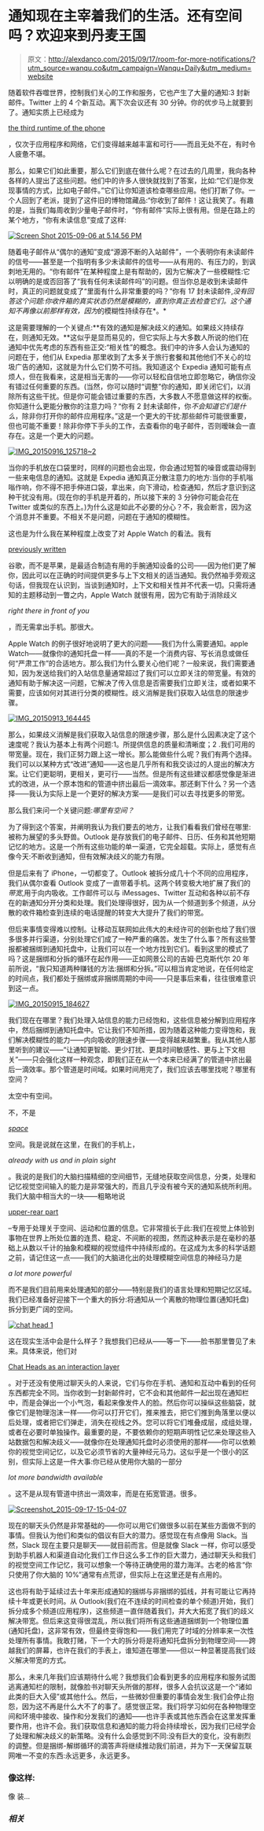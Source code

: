 # 通知现在主宰着我们的生活。还有空间吗？欢迎来到丹麦王国

> 原文：<http://alexdanco.com/2015/09/17/room-for-more-notifications/?utm_source=wanqu.co&utm_campaign=Wanqu+Daily&utm_medium=website>



随着软件吞噬世界，控制我们关心的工作和服务，它也产生了大量的通知:3 封新邮件。Twitter 上的 4 个新互动。离下次会议还有 30 分钟。你的优步马上就要到了。通知实质上已经成为

[the third runtime of the phone](http://ben-evans.com/benedictevans/2015/3/24/the-state-of-messaging)

，仅次于应用程序和网络，它们变得越来越丰富和可行——而且无处不在，有时令人疲惫不堪。

那么，如果它们如此重要，那么它们到底在做什么呢？在过去的几周里，我向各种各样的人提出了这些问题。他们中的许多人很快就找到了答案，比如:“它们是你发现事情的方式，比如电子邮件。”它们让你知道该检查哪些应用。他们打断了你。一个人回到了老派，提到了这件旧的博物馆藏品:“你收到了邮件！这让我笑了。有趣的是，当我们每周收到少量电子邮件时，“你有邮件”实际上很有用。但是在路上的某个地方，“你有未读信息”变成了这样:

[![Screen Shot 2015-09-06 at 5.14.56 PM](img/30129781cb98728c93e0707a146227ee.png)](https://alexdanco.files.wordpress.com/2015/09/screen-shot-2015-09-06-at-5-14-56-pm.png)

随着电子邮件从“偶尔的通知”变成“源源不断的入站邮件”，一个表明你有未读邮件的信号——甚至是一个指明有多少未读邮件的信号——从有用的、有压力的，到讽刺地无用的。“你有邮件”在某种程度上是有帮助的，因为它解决了一些模糊性:它以明确的是或否回答了“我有任何未读邮件吗”的问题。但当你总是收到未读邮件时，真正的问题就变成了“里面有什么非常重要的吗？”你有 17 封未读邮件,*没有回答这个问题:你收件箱的真实状态仍然是模糊的，直到你真正去检查它们。这个通知不再像以前那样有效，因为*的模糊性持续存在*。*

这是需要理解的一个关键点:**有效的通知是解决歧义的通知。如果歧义持续存在，则通知无效。**这似乎是显而易见的，但它实际上与大多数人所说的他们在通知中优先考虑的东西有些正交:“相关性”的概念。我们中的许多人会认为通知的问题在于，他们从 Expedia 那里收到了太多关于旅行套餐和其他他们不关心的垃圾广告的通知，这就是为什么它们势不可挡。我知道这个 Expedia 通知可能有点烦人，但在我看来，这是相当无害的——你可以轻松自信地立即忽略它，确信你没有错过任何重要的东西。(当然，你可以随时“调整”你的通知，即关闭它们，以消除所有这些干扰。但是你可能会错过重要的东西，大多数人不愿意做这样的权衡。你知道什么更能分散你的注意力吗？“你有 2 封未读邮件，你*不会知道它们是什么*，除非你打开你的邮件应用程序。”这是一个更大的干扰:那些邮件可能很重要，但也可能不重要！除非你停下手头的工作，去查看你的电子邮件，否则暧昧会一直存在。这是一个更大的问题。

[![IMG_20150916_125718~2](img/515a5b770c97e27a3039349332f0bbca.png)](https://alexdanco.files.wordpress.com/2015/09/img_20150916_1257182.jpg)

当你的手机放在口袋里时，同样的问题也会出现，你会通过短暂的噪音或震动得到一些来电信息的通知。这就是 Expedia 通知真正分散注意力的地方:当你的手机嗡嗡作响，你不得不把手伸进口袋，拿出来，向下滑动，检查通知，然后才意识到这种干扰没有用。(现在你的手机是开着的，所以接下来的 3 分钟你可能会花在 Twitter 或类似的东西上。)为什么这是如此不必要的分心？不，我会断言，因为这个消息并不重要。不相关不是问题，问题在于通知的模糊性。

这也是为什么我在某种程度上改变了对 Apple Watch 的看法。我有

[previously written](https://alexdanco.com/2014/07/07/smartwatches-and-the-triage-nurse-problem/)

谷歌，而不是苹果，是最适合制造有用的手腕通知设备的公司——因为他们更了解你，因此可以在正确的时间提供更多与上下文相关的适当通知。我仍然袖手旁观这句话，但我现在认识到，当谈到通知时，上下文和相关性并不代表一切。只需将通知的主题移动到一瞥之内，Apple Watch 就很有用，因为它有助于消除歧义

*right there in front of you*

，而无需拿出手机。那很大。

Apple Watch 的例子很好地说明了更大的问题——我们为什么需要通知。apple Watch——就像你的通知托盘一样——真的不是一个消费内容、写长消息或做任何“严肃工作”的合适地方。那么我们为什么要关心他们呢？一般来说，我们需要通知，因为发送给我们的入站信息量通常超过了我们可以立即关注的带宽量。有效的通知有助于解决这一问题，它解决了传入信息是否需要我们立即关注，或者如果不需要，应该如何对其进行分类的模糊性。歧义消解是我们获取入站信息的限速步骤。

[![IMG_20150913_164445](img/1ec3669cea38d9bf10e8ca76ca4b3d04.png)](https://alexdanco.files.wordpress.com/2015/09/img_20150913_164445.jpg)

那么，如果歧义消解是我们获取入站信息的限速步骤，那么是什么因素决定了这个速度呢？我认为基本上有两个问题:1。所提供信息的质量和清晰度；2 .我们可用的带宽量。现在，我们正努力跟上这一增长。那么能做些什么呢？我们有两个选择。我们可以以某种方式“改进”通知——这也是几乎所有和我交谈过的人提出的解决方案。让它们更聪明，更相关，更可行——当然。但是所有这些建议都感觉像是渐进式的改进，从一个原本饱和的管道中挤出最后一滴效率。那还剩下什么？另一个选择——我认为实际上是一个更好的解决方案——是我们可以去寻找更多的带宽。

那么我们来问一个关键问题:*哪里有空间？*

为了得到这个答案，并阐明我认为我们要去的地方，让我们看看我们曾经在哪里:被称为展望的多头野兽。Outlook 是存放我们的电子邮件、日历、任务和其他短期记忆的地方。这是一个所有这些功能的单一渠道，它完全超载。实际上，感觉有点像今天:不断收到通知，但有效解决歧义的能力有限。

但是后来有了 iPhone，一切都变了。Outlook 被拆分成几十个不同的应用程序，我们从偶尔查看 Outlook 变成了一直带着手机。这两个转变极大地扩展了我们的*带宽*,用于向内吸收。工作邮件可以与 iMessages、Twitter 互动和各种以前不存在的新通知分开分类和处理。我们处理得很好，因为从一个频道到多个频道，从分散的收件箱检查到连续的电话提醒的转变大大提升了我们的带宽。

但后来事情变得难以控制。让移动互联网如此伟大的未经许可的创新也给了我们很多很多并行渠道，分别处理它们成了一种严重的痛苦。发生了什么事？所有这些警报都被捆绑到通知托盘中，让我们可以在一个地方找到它们。看到这里的模式了吗？这是捆绑和分拆的循环在起作用——正如网景公司的吉姆·巴克斯代尔 20 年前所说，“我只知道两种赚钱的方法:捆绑和分拆。”可以相当肯定地说，在任何给定的时间点，我们都处于捆绑或非捆绑周期的中间——只是事后来看，往往很难意识到这一点。

[![IMG_20150915_184627](img/ee446cfd18759f738707ece4e39cc79a.png)](https://alexdanco.files.wordpress.com/2015/09/img_20150915_184627.jpg)

我们现在在哪里？我们处理入站信息的能力已经饱和，这些信息被分解到应用程序中，然后捆绑到通知托盘中。它让我们不知所措，因为随着这种能力变得饱和，我们解决模糊性的能力——内向吸收的限速步骤——变得越来越繁重。我从其他人那里听到的建议——“让通知更智能、更少打扰、更具时间敏感性、更与上下文相关”——只会强化这样一种观念，即我们正在从一个本来已经满了的管道中挤出最后一滴效率。那个管道是时间域。如果时间用完了，我们应该去哪里找呢？哪里有空间？

太空中有空间。

不，不是

[*space*](http://www.spacex.com/)

空间。我是说就在这里，在我们的手机上，

*already with us and in plain sight*

。我说的是我们的大脑扫描精细的空间细节，无缝地获取空间信息，分类，处理和记忆视觉空间输入的能力是非常强大的，而且几乎没有被今天的通知系统所利用。我们大脑中相当大的一块——粗略地说

[upper-rear part](https://en.wikipedia.org/wiki/Two-streams_hypothesis#Dorsal_stream)

–专用于处理关于空间、运动和位置的信息。它非常擅长于此:我们在视觉上体验到事物在世界上所处位置的连贯、稳定、不间断的视图，然而这种表示是在毫秒的基础上从数以千计的抽象和模糊的视觉组件中持续形成的。在这成为太多的科学话题之前，请记住这一点——我们的大脑进化出的处理模糊空间信息的神经马力是

*a lot more powerful*

而不是我们目前用来处理通知的部分——特别是我们的语言处理和短期记忆区域。我们已经准备好迎接下一个重大的拆分:将通知从一个离散的物理位置(通知托盘)拆分到更广阔的空间。

[![chat head 1](img/9d0200190be1f9bff0ea9de2dadcea99.png)](https://alexdanco.files.wordpress.com/2015/09/chat-head-1.png)

这在现实生活中会是什么样子？我想我们已经从——等一下——脸书那里瞥见了未来。具体来说，他们对

[Chat Heads as an interaction layer](https://www.youtube.com/watch?v=ijOsfXa6c7o)

。对于还没有使用过聊天头的人来说，它们与你在手机、通知和互动中看到的任何东西都完全不同。当你收到一封新邮件时，它不会和其他邮件一起出现在通知栏中，而是会弹出一个小气泡，看起来像发件人的脸。然后你可以操纵这些脑袋，就像它们是物理泡沫一样——你可以打开它们，推来推去，把它们推到角落里以便以后处理，或者把它们弹走，消失在视线之外。您可以将它们堆叠成层，成组处理，或者在必要时单独操作。最重要的是，不要依赖你的短期声明性记忆来处理这些入站数据包和解决歧义——就像你在处理通知托盘时必须使用的那样——你可以依赖你的视觉空间记忆，以及它必须节省的大量神经元马力。这似乎是一个很小的区别，但实际上这是一件大事:你已经从使用你大脑的一部分

*lot more bandwidth available*

。这不是从现有管道中挤出一滴效率，而是在拓宽管道。很多。

[![Screenshot_2015-09-17-15-04-07](img/6e8f8a39d35016306e98319ecc63ac86.png)](https://alexdanco.files.wordpress.com/2015/09/screenshot_2015-09-17-15-04-07.png)

现在的聊天头仍然是非常基础的——你可以用它们做很多以前在某些方面做不到的事情。但我认为他们和类似的倡议有巨大的潜力。感觉现在有点像用 Slack。当然，Slack 现在主要只是聊天——就目前而言。但是就像 Slack 一样，你可以感受到助手机器人和渠道自动化我们工作日这么多工作的巨大潜力，通过聊天头和我们的视觉空间工作记忆，我可以想象一个等待正确使用的潜力海洋。古老的格言“你只使用了你大脑的 10%”通常有点荒谬，但实际上在这里还是有点用的。

这也将有助于延续过去十年来形成通知的捆绑与非捆绑的弧线，并有可能让它再持续十年或更长时间。从 Outlook(我们在不连续的时间检查的单个频道)开始，我们拆分成多个频道(应用程序)，这些频道一直伴随着我们，并大大拓宽了我们的歧义解决带宽。但后来这变得很混乱，所以我们将所有这些通道捆绑到一个物理位置(通知托盘)，这非常有效，但最终变得饱和——我们用完了时域的分辨率来一次性处理所有事情。我敢打赌，下一个大的拆分将是将通知托盘拆分到物理空间——跨越我们的屏幕，也许在我们的手表上，谁知道在哪里——但以一种显著提高我们歧义解决带宽的方式。

那么，未来几年我们应该期待什么呢？我想我们会看到更多的应用程序和服务试图逃离通知栏的限制，就像脸书对聊天头所做的那样，很多人会抗议这是一个“诸如此类的巨大入侵”或其他什么。然后，一些微妙但重要的事情会发生:我们会停止抱怨，因为这不再是什么大不了的事了。感觉很正常。我们将学习如何在各种物理空间和环境中接收、操作和分发我们的通知——也许手表或其他东西会在这里发挥重要作用，也许不会。我们获取信息和通知的能力将会持续增长，因为我们已经学会了处理和解决歧义的新策略。没有什么会感觉到不同:没有巨大的变化，没有剧烈的调整。但是捆绑-解绑循环的滴答声将继续推动我们前进，并为下一天保留互联网唯一不变的东西:永远更多，永远更多。

### 像这样:

像 装...

### *相关*

